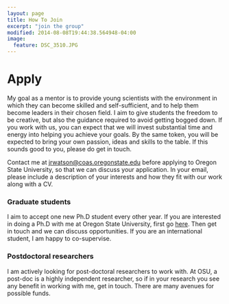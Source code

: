 ```yaml
---
layout: page
title: How To Join
excerpt: "join the group"
modified: 2014-08-08T19:44:38.564948-04:00
image:
  feature: DSC_3510.JPG
---
```


# Apply
My goal as a mentor is to provide young scientists with the environment in which they can become skilled and self-sufficient, and to help them become leaders in their chosen field. I aim to give students the freedom to be creative, but also the guidance required to avoid getting bogged down. If you work with us, you can expect that we will invest substantial time and energy into helping you achieve your goals. By the same token, you will be expected to bring your own passion, ideas and skills to the table. If this sounds good to you, please do get in touch.

Contact me at jrwatson@coas.oregonstate.edu before applying to Oregon State University, so that we can discuss your application. In your email, please include a description of your interests and how they fit with our work along with a CV.

### Graduate students
I aim to accept one new Ph.D student every other year. If you are interested in doing a Ph.D with me at Oregon State University, first go [here](http://ceoas.oregonstate.edu/future/apply/oeas/). Then get in touch and we can discuss opportunities. If you are an international student, I am happy to co-supervise.

### Postdoctoral researchers
I am actively looking for post-doctoral researchers to work with. At OSU, a post-doc is a highly independent researcher, so if in your research you see any benefit in working with me, get in touch. There are many avenues for possible funds.



